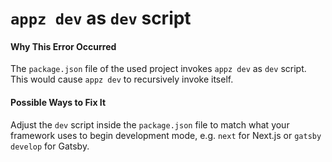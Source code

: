 # `appz dev` as `dev` script

#### Why This Error Occurred

The `package.json` file of the used project invokes `appz dev` as `dev` script. This would cause `appz dev` to recursively invoke itself.

#### Possible Ways to Fix It

Adjust the `dev` script inside the `package.json` file to match what your framework uses to begin development mode, e.g. `next` for Next.js or `gatsby develop` for Gatsby.
